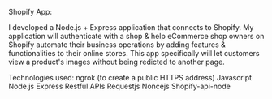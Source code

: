 Shopify App:

I developed a Node.js + Express application that connects to Shopify. My application will authenticate with a shop & help eCommerce shop owners on Shopify automate their business operations by adding features & functionalities to their online stores. This app specifically will let customers view a product's images without being redicted to another page.

Technologies used:
ngrok (to create a public HTTPS address)
Javascript
Node.js
Express
Restful APIs
Requestjs
Noncejs
Shopify-api-node